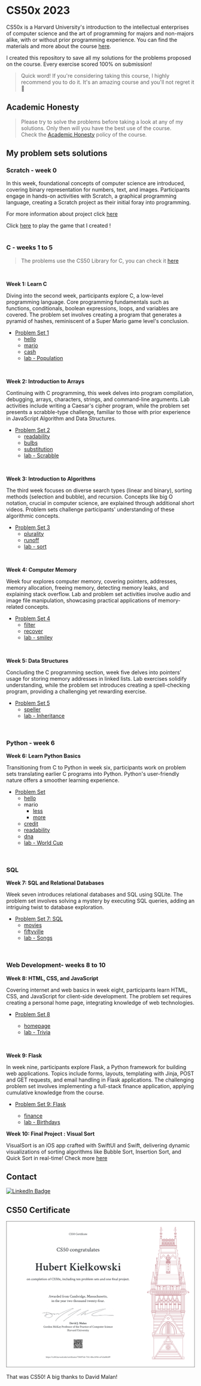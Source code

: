 CS50x 2023
==========

CS50x is a Harvard University's introduction to the intellectual enterprises of computer science and the art of programming for majors and non-majors alike, with or without prior programming experience. You can find the materials and more about the course [here](https://cs50.harvard.edu/x).

I created this repository to save all my solutions for the problems proposed on the course. Every exercise scored 100% on submission!

> Quick word! If you're considering taking this course, I highly recommend you to do it. It's an amazing course and you'll not regret it 🚀

Academic Honesty
------------------------------------------------------------------------------

> Please try to solve the problems before taking a look at any of my solutions. Only then will you have the best use of the course.\
> Check the [Academic Honesty](https://cs50.harvard.edu/x/2023/honesty/) policy of the course.

My problem sets solutions
------------------------------------------------------------------------------------------------

### Scratch - week 0

In this week, foundational concepts of computer science are introduced, covering binary representation for numbers, text, and images. Participants engage in hands-on activities with Scratch, a graphical programming language, creating a Scratch project as their initial foray into programming.

For more information about project click [here](https://github.com/bashubb/CS50x/tree/main/week0)

Click [here](https://scratch.mit.edu/projects/942685897/embed/) to play the game that I created !
<br><br>

### C - weeks 1 to 5

> The problems use the CS50 Library for C, you can check it [here](https://github.com/cs50/libcs50)
<br>

**Week 1: Learn C**

Diving into the second week, participants explore C, a low-level programming language. Core programming fundamentals such as functions, conditionals, boolean expressions, loops, and variables are covered. The problem set involves creating a program that generates a pyramid of hashes, reminiscent of a Super Mario game level's conclusion.

-   [Problem Set 1](https://github.com/bashubb/CS50x/tree/main/week1)
    -   [hello](https://github.com/bashubb/CS50x/tree/main/week1/problem_set1/hello)
    -   [mario](https://github.com/bashubb/CS50x/tree/main/week1/problem_set1/mario-more)
    -   [cash](https://github.com/bashubb/CS50x/tree/main/week1/problem_set1/cash)
    -   [lab - Population](https://github.com/bashubb/CS50x/tree/main/week1/lab1/Population)
<br>

**Week 2: Introduction to Arrays**

Continuing with C programming, this week delves into program compilation, debugging, arrays, characters, strings, and command-line arguments. Lab activities include writing a Caesar's cipher program, while the problem set presents a scrabble-type challenge, familiar to those with prior experience in JavaScript Algorithm and Data Structures.

-   [Problem Set 2](https://github.com/bashubb/CS50x/tree/main/week2)
    -   [readability](https://github.com/bashubb/CS50x/tree/main/week2/problem_set2/readability)
    -   [bulbs](https://github.com/bashubb/CS50x/tree/main/week2/problem_set2/bulbs)
    -   [substitution](https://github.com/bashubb/CS50x/tree/main/week2/problem_set2/substitution)
    -   [lab - Scrabble](https://github.com/bashubb/CS50x/tree/main/week2/lab2/scrabble)
<br>

**Week 3: Introduction to Algorithms**

The third week focuses on diverse search types (linear and binary), sorting methods (selection and bubble), and recursion. Concepts like big O notation, crucial in computer science, are explained through additional short videos. Problem sets challenge participants' understanding of these algorithmic concepts.

-   [Problem Set 3](https://github.com/bashubb/CS50x/tree/main/week3)
    -   [plurality](https://github.com/bashubb/CS50x/tree/main/week3/problem_set3/plurality)
    -   [runoff](https://github.com/bashubb/CS50x/tree/main/week3/problem_set3/runoff)
    -   [lab - sort](https://github.com/bashubb/CS50x/tree/main/week3/lab3/sort)
<br>

**Week 4: Computer Memory**

Week four explores computer memory, covering pointers, addresses, memory allocation, freeing memory, detecting memory leaks, and explaining stack overflow. Lab and problem set activities involve audio and image file manipulation, showcasing practical applications of memory-related concepts.

-   [Problem Set 4](https://github.com/bashubb/CS50x/tree/main/week4)
    -   [filter](https://github.com/bashubb/CS50x/tree/main/week4/problem_set4/filter-less)
    -   [recover](https://github.com/bashubb/CS50x/tree/main/week4/problem_set4/recover)
    -   [lab - smiley](https://github.com/bashubb/CS50x/tree/main/week4/lab4/smiley)
<br>

**Week 5: Data Structures**

Concluding the C programming section, week five delves into pointers' usage for storing memory addresses in linked lists. Lab exercises solidify understanding, while the problem set introduces creating a spell-checking program, providing a challenging yet rewarding exercise.

-   [Problem Set 5](https://github.com/bashubb/CS50x/tree/main/week5)
    -   [speller](https://github.com/bashubb/CS50x/tree/main/week5/problem_set5/speller)
    -   [lab - Inheritance](https://github.com/bashubb/CS50x/tree/main/week5/lab5)
<br>

### Python - week 6


**Week 6: Learn Python Basics**

Transitioning from C to Python in week six, participants work on problem sets translating earlier C programs into Python. Python's user-friendly nature offers a smoother learning experience.

-   [Problem Set](https://github.com/bashubb/CS50x/tree/main/week6)
    -   [hello](https://github.com/bashubb/CS50x/tree/main/week6/problem_set6/sentimental-hello)
    -   mario
        -   [less](https://github.com/bashubb/CS50x/tree/main/week6/problem_set6/sentimental-mario-less)
        -   [more](https://github.com/bashubb/CS50x/tree/main/week6/problem_set6/sentimental-mario-more)
    -   [credit](https://github.com/bashubb/CS50x/tree/main/week6/problem_set6/sentimental-credit)
    -   [readability](https://github.com/bashubb/CS50x/tree/main/week6/problem_set6/sentimental-readability)
    -   [dna](https://github.com/bashubb/CS50x/tree/main/week6/problem_set6/dna)
    -   [lab - World Cup](https://github.com/bashubb/CS50x/tree/main/week6/lab6/world-cup)
<br>


### SQL


**Week 7: SQL and Relational Databases**

Week seven introduces relational databases and SQL using SQLite. The problem set involves solving a mystery by executing SQL queries, adding an intriguing twist to database exploration.

-   [Problem Set 7: SQL](https://github.com/bashubb/CS50x/tree/main/week7)
    -   [movies](https://github.com/bashubb/CS50x/tree/main/week7/problem_set7/movies)
    -   [fiftyville](https://github.com/bashubb/CS50x/tree/main/week7/problem_set7/fiftyville)
    -   [lab - Songs](https://github.com/bashubb/CS50x/tree/main/week7/lab7/songs)
<br>


### Web Development- weeks 8 to 10


**Week 8: HTML, CSS, and JavaScript**

Covering internet and web basics in week eight, participants learn HTML, CSS, and JavaScript for client-side development. The problem set requires creating a personal home page, integrating knowledge of web technologies.

-   [Problem Set 8](https://github.com/bashubb/CS50x/tree/main/week8)

    -   [homepage](https://github.com/bashubb/CS50x/tree/main/week8/problem_set8/homepage)
    -   [lab - Trivia](https://github.com/bashubb/CS50x/tree/main/week8/lab8/trivia)
<br>

**Week 9: Flask**

In week nine, participants explore Flask, a Python framework for building web applications. Topics include forms, layouts, templating with Jinja, POST and GET requests, and email handling in Flask applications. The challenging problem set involves implementing a full-stack finance application, applying cumulative knowledge from the course.

-   [Problem Set 9: Flask](https://github.com/bashubb/CS50x/tree/main/week9)

    -   [finance](https://github.com/bashubb/CS50x/tree/main/week9/problem_set9/finance)
    -   [lab - Birthdays](https://github.com/bashubb/CS50x/tree/main/week9/lab9/birthdays)


**Week 10: Final Project : Visual Sort**

VisualSort is an iOS app crafted with SwiftUI and Swift, delivering dynamic visualizations of sorting algorithms like Bubble Sort, Insertion Sort, and Quick Sort in real-time!
Check more [here](https://github.com/bashubb/VisualSort)
<br>

Contact
------------------------------------------------------------

[![LinkedIn Badge](https://camo.githubusercontent.com/7a1ce969e97f56c488f443b0095cd33879fd7e83a5695484496d3c3d4cb3a980/68747470733a2f2f696d672e736869656c64732e696f2f62616467652f676574253230696e253230746f756368212d3030373742353f7374796c653d666c6174266c6f676f3d6c696e6b6564696e266c6f676f436f6c6f723d7768697465)](https://linkedin.com/in/hubert-kielkowski)

CS50 Certificate
------------------------------------------------------------------------------

<img src="https://github.com/bashubb/CS50x/blob/main/CS50x%20certificate.png">

That was CS50! A big thanks to David Malan!

